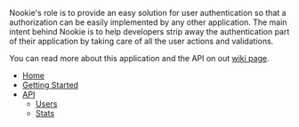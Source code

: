 Nookie's role is to provide an easy solution for user authentication so that a authorization can be easily implemented by any other application. The main intent behind Nookie is to help developers strip away the authentication part of their application by taking care of all the user actions and validations.

You can read more about this application and the API on out [wiki page](https://github.com/bogdandorca/nookie/wiki).

* [Home](https://github.com/bogdandorca/nookie/wiki)
* [Getting Started](https://github.com/bogdandorca/nookie/wiki/Getting-started)
* [API](https://github.com/bogdandorca/nookie/wiki/API)
  * [Users](https://github.com/bogdandorca/nookie/wiki/API---Users)
  * [Stats](https://github.com/bogdandorca/nookie/wiki/API---Stats)
